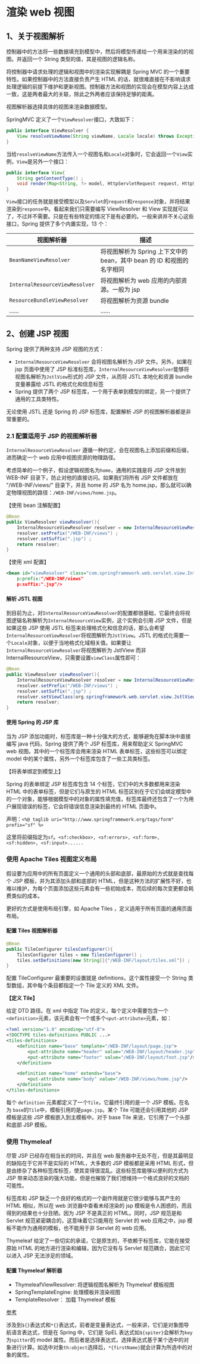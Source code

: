 # 渲染 web 视图

## 1、关于视图解析

控制器中的方法将一些数据填充到模型中，然后将模型传递给一个用来渲染的的视图。并返回一个 String 类型的值，其是视图的逻辑名称。

将控制器中请求处理的逻辑和视图中的渲染实现解耦是 Spring MVC 的一个重要特性。如果控制器中的方法直接负责产生 HTML 的话，就很难直接在不影响请求处理逻辑的前提下维护和更新视图。控制器方法和视图的实现会在模型内容上达成一致，这是两者最大的关联，除此之外两者应该保持足够的距离。

视图解析器选择具体的视图来渲染数据模型。

SpringMVC 定义了一个`ViewResolver`接口，大致如下：
```java
public interface ViewResolver {
    View resolveViewName(String viewName, Locale locale) throws Exception ;
}
```
当给`resolveViewName`方法传入一个视图名和`Locale`对象时，它会返回一个`View`实例，`View`是另外一个接口：
```java
public interface View{
    String getContentType() ;
    void render(Map<String, ?> model, HttpServletRequest request, HttpServletResponse response) throws Exception;
}
```

`View`接口的任务就是接受模型以及`Servlet`的`request`和`response`对象，并将结果渲染到`response`中。看起来我们只需要编写 ViewResolver 和 View 实现就可以了，不过并不需要。只是在有些特定的情况下是有必要的。一般来讲并不关心这些接口，Spring 提供了多个内置实现，13 个：

视图解析器 | 描述
------ | ------
`BeanNameViewResolver` | 将视图解析为 Spring 上下文中的 bean，其中 bean 的 ID 和视图的名字相同
`InternalResourceViewResolver` | 将视图解析为 web 应用的内部资源。一般为 jsp
`ResourceBundleViewResolver` | 将视图解析为资源 bundle
...... | ......

## 2、创建 JSP 视图

Spring 提供了两种支持 JSP 视图的方式：
- `InternalResourceViewResolver` 会将视图名解析为 JSP 文件。另外，如果在 jsp 页面中使用了 JSP 标准标签库，`InternalResourceViewResolver`能够将视图名解析为`JstlView`形式的 JSP 文件，从而将 JSTL 本地化和资源 bundle 变量暴露给 JSTL 的格式化和信息标签
- Spring 提供了两个 JSP 标签库，一个用于表单到模型的绑定，另一个提供了通用的工具类特性。

无论使用 JSTL 还是 Spring 的 JSP 标签库，配置解析 JSP 的视图解析器都是非常重要的。

### 2.1 配置适用于 JSP 的视图解析器

`InternalResourceViewResolver` 遵循一种约定，会在视图名上添加前缀和后缀，进而确定一个 web 应用中视图资源的物理路径。

考虑简单的一个例子，假设逻辑视图名为`home`，通用的实践是将 JSP 文件放到 WEB-INF 目录下，防止对他的直接访问。如果我们将所有 JSP 文件都放在 "/WEB-INF/views/" 目录下，并且 home 的 JSP 名为 home.jsp，那么就可以确定物理视图的路径：`/WEB-INF/views/home.jsp`。

【使用 bean 注解配置】

```java
@Bean
public ViewResolver viewResolver(){
    InternalResourceViewResolver resolver = new InternalResourceViewResolver() ;
    resolver.setPrefix("/WEB-INF/views") ;
    resolver.setSuffix(".jsp") ;
    return resolver;
}
```

【使用 xml 配置】

```xml
<bean id="viewResolver" class="com.springframework.web.servlet.view.InternalResourceViewResolver" 
    p:prefix:"/WEB-INF/views"
    p:suffix:".jsp"/>
```

#### 解析 JSTL 视图

到目前为止，对`InternalResourceViewResolver`的配置都很基础，它最终会将视图逻辑名称解析为`InternalResourceView`实例，这个实例会引用 JSP 文件，但是如果这些 JSP 使用 JSTL 标签来处理格式化和信息的话，那么会希望`InternalResourceViewResolver`将视图解析为`JstlView`。JSTL 的格式化需要一个`Locale`对象，以便于当地格式化域相关值。如果要让`InternalResourceViewResolver`将视图解析为 JstlView 而非 InternalResourceView，只需要设置`viewClass`属性即可：

```java
@Bean
public ViewResolver viewResolver(){
    InternalResourceViewResolver resolver = new InternalResourceViewResolver() ;
    resolver.setPrefix("/WEB-INF/views") ;
    resolver.setSuffix(".jsp") ;
    resolver.setViewClass(org.springframework.web.servlet.view.JstlView.class) ;
    return resolver;
}
```

#### 使用 Spring 的 JSP 库

当为 JSP 添加功能时，标签库是一种十分强大的方式，能够避免在脚本块中直接编写 java 代码，Spring 提供了两个 JSP 标签库，用来帮助定义 SpringMVC web 视图。其中的一个标签库会用来渲染 HTML 表单标签，这些标签可以绑定 model 中的某个属性，另外一个标签库包含了一些工具类标签。

【将表单绑定到模型上】

Spring 的表单绑定 JSP 标签库包含 14 个标签，它们中的大多数都用来渲染 HTML 中的表单标签，但是它们与原生的 HTML 标签区别在于它们会绑定模型中的一个对象，能够根据模型中的对象的属性填充值，标签库最终还包含了一个为用户展现错误的标签，它会将错误信息渲染到最终的 HTML 页面中。

声明：`<%@ taglib uri="http://www.springframework.org/tags/form" prefix="sf" %>`

这里将前缀指定为`sf`。`<sf:checkbox>, <sf:errors>, <sf:form>, <sf:hidden>, <sf:input>......`

### 使用 Apache Tiles 视图定义布局

假设要为应用中的所有页面定义一个通用的头部和底部，最原始的方式就是查找每个 JSP 模板，并为其添加头部和底部的 HTML，但是这种方法的扩展性不好，也难以维护，为每个页面添加这些元素会有一些初始成本，而后续的每次变更都会耗费类似的成本。

更好的方式是使用布局引擎，如 Apache Tiles ，定义适用于所有页面的通用页面布局。

#### 配置 Tiles 视图解析器

```java
@Bean
public TileConfigurer tilesConfigurer(){
    TilesConfigurer tiles = new TilesConfigurer() ;
    tiles.setDefinitions(new String[]{"/WEB-INF/layout/tiles.xml"}) ;
}
```

配置 TileConfigurer 最重要的设置就是 definitions，这个属性接受一个 String 类型数组，其中每个条目都指定一个 Tile 定义的 XML 文件。

**【定义 Tile】**

给定 DTD 路径。在 xml 中指定 Tile 的定义，每个定义中需要包含一个`<definition>`元素，该元素会有一个或多个`<put-attribute>`元素，如：

```xml
<?xml version="1.0" encoding="utf-8">
<!DOCTYPE tiles-definitions PUBLIC ...>
<tiles-definitions>
    <definition name="base" template="/WEB-INF/layout/page.jsp">
        <put-attribute name="header" value="/WEB-INF/layout/header.jsp"/>
        <put-attribute name="footer" value="/WEB-INF/layout/foot.jsp"/>
    </definition>

    <definition name="home" extends="base">
        <put-attribute name="body" value="/WEB-INF/views/home.jsp"/>
    </definition>
</tiles-definitions>
```

每个 `definition` 元素都定义了一个`Tile`，它最终引用的是一个 JSP 模板。在名为 `base`的`Tile`中，模板引用的是`page.jsp`。某个 Tile 可能还会引用其他的 JSP 模板是这些 JSP 模板嵌入到主模板中。对于 base Tile 来说，它引用了一个头部和底部 JSP 模板。

### 使用 Thymeleaf

尽管 JSP 已经存在相当长的时间，并且在 web 服务器中无处不在，但是其最明显的缺陷在于它并不是实际的 HTML，大多数的 JSP 模板都是采用 HTML 形式，但是由掺杂了各种标签库标签，使其变得很混乱。这些标签库能够以便利的方式为 JSP 带来动态渲染的强大功能，但是也摧毁了我们想维持一个格式良好的文档的可能性。

标签库和 JSP 缺乏一个良好的格式的一个副作用就是它很少能够与其产生的 HTML 相似，所以在 web 浏览器中查看未经渲染的 jsp 模板是令人困惑的，而且得到的结果也十分丑陋。因为 JSP 不是真正的 HTML。同时，JSP 规范是和 Servlet 规范紧密耦合的，这意味着它只能用在 Servlet 的 web 应用之中，jsp 模板不能作为通用的模板，也不能用于非 Servlet 的 web 应用。

Thymeleaf 给定了一些切实的承诺，它是原生的，不依赖于标签库，它能在接受原始 HTML 的地方进行渲染和编辑，因为它没有与 Servlet 规范耦合，因此它可以进入 JSP 无法涉足的领域。

#### 配置 Thymeleaf 解析器

- ThymeleafViewResolver:  将逻辑视图名解析为 Thymeleaf 模板视图
- SpringTemplateEngine: 处理模板并渲染视图
- TemplateResolver： 加载 Thymeleaf 模板

[参考](https://blog.csdn.net/u014572215/article/details/78833095)

涉及到`${}`表达式和`*{}`表达式，前者是变量表达式，一般来讲，它们是对象图导航语言表达式，但是在 Spring 中，它们是 SpEL 表达式如`${spiter}`会解析为`key`为`spitter`的 model 属性。而后者是选择表达式，选择表达式基于某个选中的对象进行计算。如选中对象`th:object`选择后，`*{firstName}`就会计算为所选中的对象的属性。



